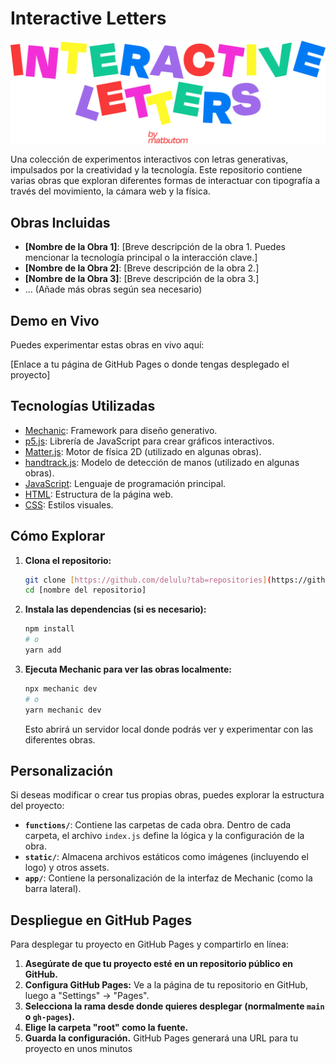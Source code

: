 # Interactive Letters

[![Interactive Letters Logo](static/interactive_letters_logo_01.png "Interactive Letters Logo")](https://[link-a-tu-proyecto-deployado])

Una colección de experimentos interactivos con letras generativas, impulsados por la creatividad y la tecnología. Este repositorio contiene varias obras que exploran diferentes formas de interactuar con tipografía a través del movimiento, la cámara web y la física.

## Obras Incluidas

* **[Nombre de la Obra 1]**: [Breve descripción de la obra 1. Puedes mencionar la tecnología principal o la interacción clave.]
* **[Nombre de la Obra 2]**: [Breve descripción de la obra 2.]
* **[Nombre de la Obra 3]**: [Breve descripción de la obra 3.]
* ... (Añade más obras según sea necesario)

## Demo en Vivo

Puedes experimentar estas obras en vivo aquí:

[Enlace a tu página de GitHub Pages o donde tengas desplegado el proyecto]

## Tecnologías Utilizadas

* [Mechanic](https://mechanic.design/): Framework para diseño generativo.
* [p5.js](https://p5js.org/): Librería de JavaScript para crear gráficos interactivos.
* [Matter.js](https://brm.io/matter-js/): Motor de física 2D (utilizado en algunas obras).
* [handtrack.js](https://github.com/tensorflow/tfjs-models/tree/master/handtrack): Modelo de detección de manos (utilizado en algunas obras).
* [JavaScript](https://developer.mozilla.org/en-US/docs/Web/JavaScript): Lenguaje de programación principal.
* [HTML](https://developer.mozilla.org/en-US/docs/Web/HTML): Estructura de la página web.
* [CSS](https://developer.mozilla.org/en-US/docs/Web/CSS): Estilos visuales.

## Cómo Explorar

1.  **Clona el repositorio:**
    ```bash
    git clone [https://github.com/delulu?tab=repositories](https://github.com/delulu?tab=repositories)
    cd [nombre del repositorio]
    ```
2.  **Instala las dependencias (si es necesario):**
    ```bash
    npm install
    # o
    yarn add
    ```
3.  **Ejecuta Mechanic para ver las obras localmente:**
    ```bash
    npx mechanic dev
    # o
    yarn mechanic dev
    ```
    Esto abrirá un servidor local donde podrás ver y experimentar con las diferentes obras.

## Personalización

Si deseas modificar o crear tus propias obras, puedes explorar la estructura del proyecto:

* **`functions/`**: Contiene las carpetas de cada obra. Dentro de cada carpeta, el archivo `index.js` define la lógica y la configuración de la obra.
* **`static/`**: Almacena archivos estáticos como imágenes (incluyendo el logo) y otros assets.
* **`app/`**: Contiene la personalización de la interfaz de Mechanic (como la barra lateral).

## Despliegue en GitHub Pages

Para desplegar tu proyecto en GitHub Pages y compartirlo en línea:

1.  **Asegúrate de que tu proyecto esté en un repositorio público en GitHub.**
2.  **Configura GitHub Pages:** Ve a la página de tu repositorio en GitHub, luego a "Settings" -> "Pages".
3.  **Selecciona la rama desde donde quieres desplegar (normalmente `main` o `gh-pages`).**
4.  **Elige la carpeta "root" como la fuente.**
5.  **Guarda la configuración.** GitHub Pages generará una URL para tu proyecto en unos minutos
